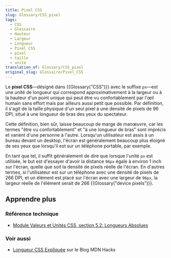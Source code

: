 ```yaml
---
title: Pixel CSS
slug: Glossary/CSS_pixel
tags:
  - CSS
  - Glossaire
  - Hauteur
  - Largeur
  - Longueur
  - Pixel CSS
  - pixel
  - taille
  - unité
translation_of: Glossary/CSS_pixel
original_slug: Glossaire/Pixel_CSS
---
```

Le **pixel CSS**—désigné dans {{Glossary("CSS")}} avec le suffixe `px`—est une unité de longueur qui correspond approximativement à la largeur ou à la hauteur d'un point unique qui peut être vu confortablement par l'œil humain sans effort mais par ailleurs aussi petit que possible. Par définition, il s'agit de la taille physique d'un seul pixel à une densité de pixels de 96 DPI, situé à une longueur de bras des yeux du spectateur.

Cette définition, bien sûr, laisse beaucoup de marge de manœuvre, car les termes "être vu confortablement" et "à une longueur de bras" sont imprécis et varient d'une personne à l'autre. Lorsqu'un utilisateur est assis à un bureau devant un desktop, l'écran est généralement beaucoup plus éloigné de ses yeux que lorsqu'il est sur un téléphone portable, par exemple.

En tant que tel, il suffit généralement de dire que lorsque l'unité `px` est utilisée, le but est d'essayer d'avoir la distance `96px` égale à environ 1 inch sur l'écran, quelle que soit la densité de pixels réelle de l'écran. En d'autres termes, si l'utilisateur est sur un téléphone avec une densité de pixels de 266 DPI, et un élément est placé sur l'écran avec une largeur de `96px`, la largeur réelle de l'élément serait de 266 {{Glossary("device pixels")}}.

## Apprendre plus

### Référence technique

- [Module Valeurs et Unités CSS, section 5.2: Longueurs Absolues](https://drafts.csswg.org/css-values-3/#absolute-lengths)

### Voir aussi

- [Longueur CSS Expliquée](https://hacks.mozilla.org/2013/09/css-length-explained/) sur le Blog MDN Hacks
